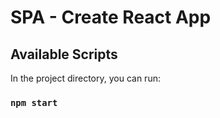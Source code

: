# SPA - Create React App



## Available Scripts

In the project directory, you can run:

### `npm start`
